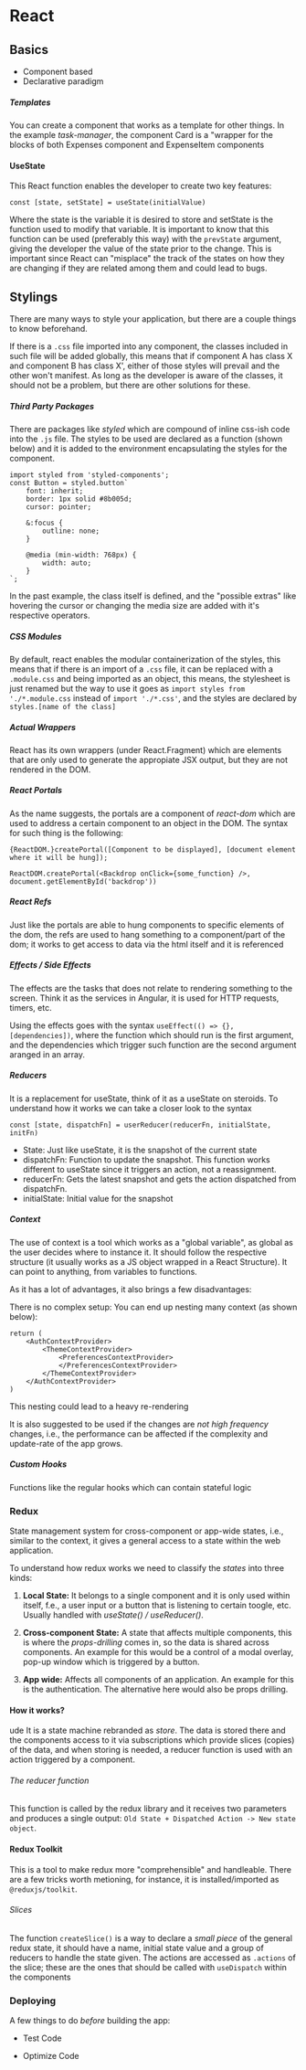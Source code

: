 # React

## Basics

- Component based
- Declarative paradigm

##### Templates

You can create a component that works as a template for other things. In the example _task-manager_, the component Card is a "wrapper for the blocks of both Expenses component and ExpenseItem components

#### UseState

This React function enables the developer to create two key features:

`const [state, setState] = useState(initialValue)`

Where the state is the variable it is desired to store and setState is the function used to modify that variable. It is important to know that this function can be used (preferably this way) with the `prevState` argument, giving the developer the value of the state prior to the change. This is important since React can "misplace" the track of the states on how they are changing if they are related among them and could lead to bugs.

## Stylings

There are many ways to style your application, but there are a couple things to know beforehand.

If there is a `.css` file imported into any component, the classes included in such file will be added globally, this means that if component A has class X and component B has class X', either of those styles will prevail and the other won't manifest. As long as the developer is aware of the classes, it should not be a problem, but there are other solutions for these.

##### Third Party Packages

There are packages like _styled_ which are compound of inline css-ish code into the `.js` file. The styles to be used are declared as a function (shown below) and it is added to the environment encapsulating the styles for the component.

```
import styled from 'styled-components';
const Button = styled.button`
    font: inherit;
    border: 1px solid #8b005d;
    cursor: pointer;

    &:focus {
        outline: none;
    }

    @media (min-width: 768px) {
        width: auto;
    }
`;
```

In the past example, the class itself is defined, and the "possible extras" like hovering the cursor or changing the media size are added with it's respective operators.

##### CSS Modules

By default, react enables the modular containerization of the styles, this means that if there is an import of a `.css` file, it can be replaced with a `.module.css` and being imported as an object, this means, the stylesheet is just renamed but the way to use it goes as `import styles from './*.module.css` instead of `import './*.css'`, and the styles are declared by `styles.[name of the class]`

##### Actual Wrappers

React has its own wrappers (under React.Fragment) which are elements that are only used to generate the appropiate JSX output, but they are not rendered in the DOM.

##### React Portals

As the name suggests, the portals are a component of _react-dom_ which are used to address a certain component to an object in the DOM. The syntax for such thing is the following:

```
{ReactDOM.}createPortal([Component to be displayed], [document element where it will be hung]);

ReactDOM.createPortal(<Backdrop onClick={some_function} />, document.getElementById('backdrop'))
```

##### React Refs

Just like the portals are able to hung components to specific elements of the dom, the refs are used to hang something to a component/part of the dom; it works to get access to data via the html itself and it is referenced

##### Effects / Side Effects

The effects are the tasks that does not relate to rendering something to the screen. Think it as the services in Angular, it is used for HTTP requests, timers, etc.

Using the effects goes with the syntax `useEffect(() => {}, [dependencies])`, where the function which should run is the first argument, and the dependencies which trigger such function are the second argument aranged in an array.

##### Reducers

It is a replacement for useState, think of it as a useState on steroids. To understand how it works we can take a closer look to the syntax

`const [state, dispatchFn] = userReducer(reducerFn, initialState, initFn)`

- State: Just like useState, it is the snapshot of the current state
- dispatchFn: Function to update the snapshot. This function works different to useState since it triggers an action, not a reassignment.
- reducerFn: Gets the latest snapshot and gets the action dispatched from dispatchFn.
- initialState: Initial value for the snapshot

##### Context

The use of context is a tool which works as a "global variable", as global as the user decides where to instance it. It should follow the respective structure (it usually works as a JS object wrapped in a React Structure). It can point to anything, from variables to functions.

As it has a lot of advantages, it also brings a few disadvantages:

There is no complex setup: You can end up nesting many context (as shown below):

```
return (
    <AuthContextProvider>
        <ThemeContextProvider>
            <PreferencesContextProvider>
            </PreferencesContextProvider>
        </ThemeContextProvider>
    </AuthContextProvider>
)
```

This nesting could lead to a heavy re-rendering

It is also suggested to be used if the changes are _not high frequency_ changes, i.e., the performance can be affected if the complexity and update-rate of the app grows.

##### Custom Hooks

Functions like the regular hooks which can contain stateful logic

### Redux

State management system for cross-component or app-wide states, i.e., similar to the context, it gives a general access to a state within the web application.

To understand how redux works we need to classify the _states_ into three kinds:

1. **Local State:** It belongs to a single component and it is only used within itself, f.e., a user input or a button that is listening to certain toogle, etc. Usually handled with _useState() / useReducer()_.

2. **Cross-component State:** A state that affects multiple components, this is where the _props-drilling_ comes in, so the data is shared across components. An example for this would be a control of a modal overlay, pop-up window which is triggered by a button.

3. **App wide:** Affects all components of an application. An example for this is the authentication. The alternative here would also be props drilling.

#### How it works?

ude
It is a state machine rebranded as _store_. The data is stored there and the components access to it via subscriptions which provide slices (copies) of the data, and when storing is needed, a reducer function is used with an action triggered by a component.

###### The reducer function

This function is called by the redux library and it receives two parameters and produces a single output: `Old State + Dispatched Action -> New state object`.

#### Redux Toolkit

This is a tool to make redux more "comprehensible" and handleable. There are a few tricks worth metioning, for instance, it is installed/imported as `@reduxjs/toolkit`.

###### Slices

The function `createSlice()` is a way to declare a _small piece_ of the general redux state, it should have a name, initial state value and a group of reducers to handle the state given. The actions are accessed as `.actions` of the slice; these are the ones that should be called with `useDispatch` within the components

### Deploying

A few things to do _before_ building the app:

- Test Code

- Optimize Code
